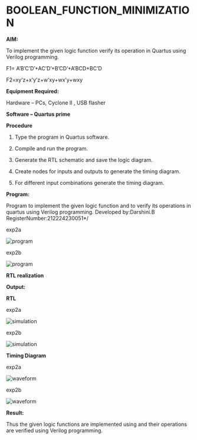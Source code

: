 # BOOLEAN_FUNCTION_MINIMIZATION

**AIM:**

To implement the given logic function verify its operation in Quartus using Verilog programming.

F1= A’B’C’D’+AC’D’+B’CD’+A’BCD+BC’D 

F2=xy’z+x’y’z+w’xy+wx’y+wxy

**Equipment Required:**

Hardware – PCs, Cyclone II , USB flasher

**Software – Quartus prime**

**Procedure**

1.	Type the program in Quartus software.

2.	Compile and run the program.

3.	Generate the RTL schematic and save the logic diagram.

4.	Create nodes for inputs and outputs to generate the timing diagram.

5.	For different input combinations generate the timing diagram.


**Program:**

Program to implement the given logic function and to verify its operations in quartus using Verilog programming. 
Developed by:Darshini.B 
RegisterNumber:212224230051*/

exp2a

![program](https://github.com/user-attachments/assets/a36036c9-703a-42a2-a1c3-e4b83c08af87)

exp2b

![program](https://github.com/user-attachments/assets/1995082b-e7bc-498c-8376-eeeed2904ef6)


**RTL realization**

**Output:**

**RTL**

exp2a

![simulation](https://github.com/user-attachments/assets/e7e9dace-725a-4b35-8a52-67b5ad61f313)

exp2b

![simulation](https://github.com/user-attachments/assets/c52a6931-6cc3-4bed-ad99-2e02944e0169)

**Timing Diagram**

exp2a

![waveform](https://github.com/user-attachments/assets/1e223fd3-0177-4c30-91d9-38384edf8fec)


exp2b

![waveform](https://github.com/user-attachments/assets/3297a79d-b3ad-4365-983a-88402e9fb004)

**Result:**

Thus the given logic functions are implemented using and their operations are verified using Verilog programming.

